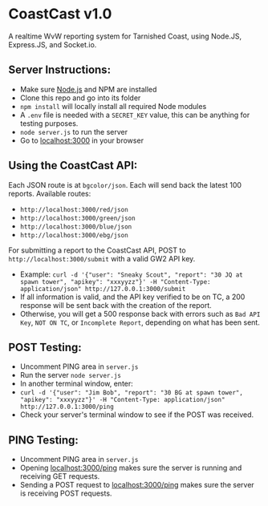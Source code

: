 CoastCast v1.0
==============

A realtime WvW reporting system for Tarnished Coast, using Node.JS, Express.JS, and Socket.io.

Server Instructions:
-------------------

* Make sure [Node.js](https://nodejs.org/) and NPM are installed
* Clone this repo and go into its folder
* `npm install` will locally install all required Node modules
* A `.env` file is needed with a `SECRET_KEY` value, this can be anything for testing purposes.
* `node server.js` to run the server
* Go to [localhost:3000](http://localhost:3000/) in your browser

Using the CoastCast API:
------------------------

Each JSON route is at `bgcolor/json`. Each will send back the latest 100 reports. Available routes:
* `http://localhost:3000/red/json`
* `http://localhost:3000/green/json`
* `http://localhost:3000/blue/json`
* `http://localhost:3000/ebg/json`

For submitting a report to the CoastCast API, POST to `http://localhost:3000/submit` with a valid GW2 API key.
* Example: `curl -d '{"user": "Sneaky Scout", "report": "30 JQ at spawn tower", "apikey": "xxxyyzz"}' -H "Content-Type: application/json" http://127.0.0.1:3000/submit`
* If all information is valid, and the API key verified to be on TC, a 200 response will be sent back with the creation of the report.
* Otherwise, you will get a 500 response back with errors such as `Bad API Key`, `NOT ON TC`, or `Incomplete Report`, depending on what has been sent.


POST Testing:
-------------

* Uncomment PING area in `server.js`
* Run the server `node server.js`
* In another terminal window, enter:
* `curl -d '{"user": "Jim Bob", "report": "30 BG at spawn tower", "apikey": "xxxyyzz"}' -H "Content-Type: application/json" http://127.0.0.1:3000/ping`
* Check your server's terminal window to see if the POST was received.

PING Testing:
-------------

* Uncomment PING area in `server.js`
* Opening [localhost:3000/ping](http://localhost:3000/ping) makes sure the server is running and receiving GET requests.
* Sending a POST request to [localhost:3000/ping](http://localhost:3000/ping) makes sure the server is receiving POST requests.
